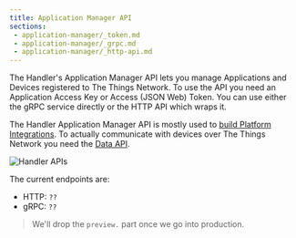 ```yaml
---
title: Application Manager API
sections:
 - application-manager/_token.md
 - application-manager/_grpc.md
 - application-manager/_http-api.md
---
```


The Handler's Application Manager API lets you manage Applications and Devices registered to The Things Network. To use the API you need an Application Access Key or Access (JSON Web) Token. You can use either the gRPC service directly or the HTTP API which wraps it.

The Handler Application Manager API is mostly used to [build Platform Integrations](/build-integration/). To actually communicate with devices over The Things Network you need the [Data API](../../current/mqtt).

![Handler APIs](handler.png)

The current endpoints are:

* HTTP: `??`
* gRPC: `??`

> We'll drop the `preview.` part once we go into production.

